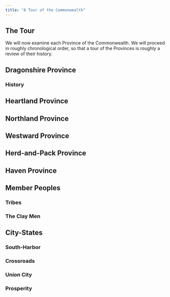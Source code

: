```yaml
---
title: "A Tour of the Commonwealth"
---
```


## The Tour

We will now examine each Province of the Commonwealth.
We will proceed in roughly chronological order, so that a tour of the Provinces is roughly a review of their history.

## Dragonshire Province

### History

## Heartland Province

## Northland Province

## Westward Province

## Herd-and-Pack Province

## Haven Province

## Member Peoples

### Tribes

### The Clay Men

## City-States

### South-Harbor

### Crossroads

### Union City

### Prosperity
